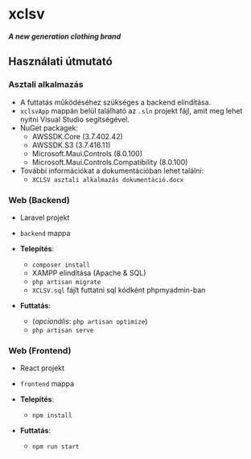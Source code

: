 # xclsv
***A new generation clothing brand***

## Használati útmutató
### Asztali alkalmazás
- A futtatás működéséhez szükséges a backend elindítása.
- `xclsvApp` mappán belül található az `.sln` projekt fájl, amit meg lehet nyitni Visual Studio segítségével.
- NuGet packagek:
  - AWSSDK.Core (3.7.402.42)
  - AWSSDK.S3 (3.7.416.11)
  - Microsoft.Maui.Controls (8.0.100)
  - Microsoft.Maui.Controls.Compatibility (8.0.100)
- További információkat a dokumentációban lehet találni:
  - `XCLSV asztali alkalmazás dokumentáció.docx`
### Web (Backend)
- Laravel projekt

- `backend` mappa
- **Telepítés**:
  - `composer install`
  - XAMPP elindítása (Apache & SQL)
  - `php artisan migrate`
  - `XCLSV.sql` fájlt futtatni sql kódként phpmyadmin-ban
- **Futtatás**:
  - (*opcionális*: `php artisan optimize`)
  - `php artisan serve`
  
### Web (Frontend)
- React projekt

- `frontend` mappa
- **Telepítés**:
  - `npm install`
- **Futtatás**:
  - `npm run start`
